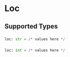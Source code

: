 # Loc


## Supported Types

### 

```python
loc: str = /* values here */
```

### 

```python
loc: int = /* values here */
```

